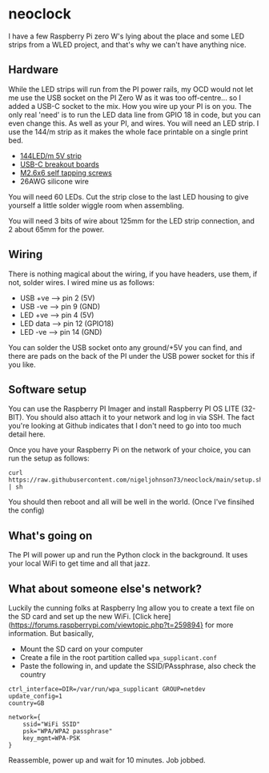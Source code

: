 # neoclock
I have a few Raspberry Pi zero W's lying about the place and some LED strips from a WLED project, and that's why we can't have anything nice.

## Hardware
While the LED strips will run from the PI power rails, my OCD would not let me use the USB socket on the PI Zero W as it was too off-centre... so I added a USB-C socket to the mix. How you wire up your PI is on you. The only real 'need' is to run the LED data line from GPIO 18 in code, but you can even change this. As well as your PI, and wires. You will need an LED strip. I use the 144/m strip as it makes the whole face printable on a single print bed.

* [144LED/m 5V strip](https://www.amazon.co.uk/dp/B088KJPXVB)
* [USB-C breakout boards](https://www.amazon.co.uk/dp/B0D2HJZ2V9)
* [M2.6x6 self tapping screws](https://www.amazon.co.uk/dp/B087X76NXF)
* 26AWG silicone wire

You will need 60 LEDs. Cut the strip close to the last LED housing to give yourself a little solder wiggle room when assembling.

You will need 3 bits of wire about 125mm for the LED strip connection, and 2 about 65mm for the power.

## Wiring
There is nothing magical about the wiring, if you have headers, use them, if not, solder wires. I wired mine us as follows:

* USB +ve --> pin 2 (5V)
* USB -ve --> pin 9 (GND)
* LED +ve --> pin 4 (5V)
* LED data --> pin 12 (GPIO18)
* LED -ve --> pin 14 (GND)

You can solder the USB socket onto any ground/+5V you can find, and there are pads on the back of the PI under the USB power socket for this if you like.

## Software setup
You can use the Raspberry PI Imager and install Raspberry PI OS LITE (32-BIT). You should also attach it to your network and log in via SSH. The fact you're looking at Github indicates that I don't need to go into too much detail here.

Once you have your Raspberry Pi on the network of your choice, you can run the setup as follows:

    curl https://raw.githubusercontent.com/nigeljohnson73/neoclock/main/setup.sh | sh

You should then reboot and all will be well in the world. (Once I've finsihed the config)

## What's going on
The PI will power up and run the Python clock in the background. It uses your local WiFi to get time and all that jazz.

## What about someone else's network?
Luckily the cunning folks at Raspberry Ing allow you to create a text file on the SD card and set up the new WiFi. [Click here](https://forums.raspberrypi.com/viewtopic.php?t=259894} for more information. But basically,

* Mount the SD card on your computer
* Create a file in the root partition called `wpa_supplicant.conf`
* Paste the following in, and update the SSID/PAssphrase, also check the country

```
ctrl_interface=DIR=/var/run/wpa_supplicant GROUP=netdev
update_config=1
country=GB

network={
	ssid="WiFi SSID"
	psk="WPA/WPA2 passphrase"
	key_mgmt=WPA-PSK
}
```
Reassemble, power up and wait for 10 minutes. Job jobbed.

